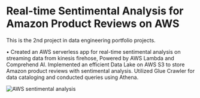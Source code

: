 # Real-time Sentimental Analysis for Amazon Product Reviews on AWS 

This is the 2nd project in data engineering portfolio projects.

•	Created an AWS serverless app for real-time sentimental analysis on streaming data from kinesis firehose, Powered by AWS Lambda and Comprehend AI. Implemented an efficient Data Lake on AWS S3 to store Amazon product reviews with sentimental analysis. Utilized Glue Crawler for data cataloging and conducted queries using Athena.

![AWS sentimental analysis](https://github.com/yasaswiavula/AWS-Sentimental-Analysis/assets/40021114/6620a565-6b53-494f-b5a6-9d3f0b4b6c34)
